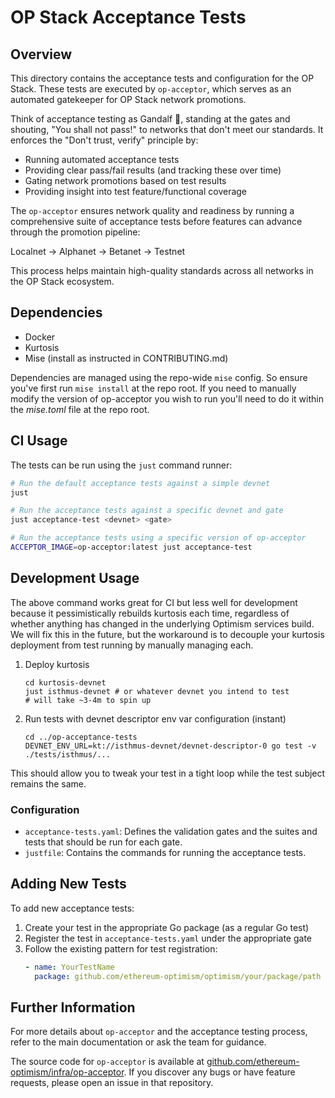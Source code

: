 # OP Stack Acceptance Tests

## Overview

This directory contains the acceptance tests and configuration for the OP Stack. These tests are executed by `op-acceptor`, which serves as an automated gatekeeper for OP Stack network promotions.

Think of acceptance testing as Gandalf 🧙, standing at the gates and shouting, "You shall not pass!" to networks that don't meet our standards. It enforces the "Don't trust, verify" principle by:

- Running automated acceptance tests
- Providing clear pass/fail results (and tracking these over time)
- Gating network promotions based on test results
- Providing insight into test feature/functional coverage

The `op-acceptor` ensures network quality and readiness by running a comprehensive suite of acceptance tests before features can advance through the promotion pipeline:

Localnet -> Alphanet → Betanet → Testnet

This process helps maintain high-quality standards across all networks in the OP Stack ecosystem.

## Dependencies

* Docker
* Kurtosis
* Mise (install as instructed in CONTRIBUTING.md)

Dependencies are managed using the repo-wide `mise` config. So ensure you've first run `mise install` at the repo root. If you need to manually modify the version of op-acceptor you wish to run you'll need to do it within the _mise.toml_ file at the repo root.

## CI Usage

The tests can be run using the `just` command runner:

```bash
# Run the default acceptance tests against a simple devnet
just

# Run the acceptance tests against a specific devnet and gate
just acceptance-test <devnet> <gate>

# Run the acceptance tests using a specific version of op-acceptor
ACCEPTOR_IMAGE=op-acceptor:latest just acceptance-test
```

## Development Usage

The above command works great for CI but less well for development because it pessimistically rebuilds kurtosis each time, regardless of whether anything has changed in the underlying Optimism services build.
We will fix this in the future, but the workaround is to decouple your kurtosis deployment from test running by manually managing each.

1. Deploy kurtosis

   ```
   cd kurtosis-devnet
   just isthmus-devnet # or whatever devnet you intend to test
   # will take ~3-4m to spin up
   ```

2. Run tests with devnet descriptor env var configuration (instant)

   ```
   cd ../op-acceptance-tests
   DEVNET_ENV_URL=kt://isthmus-devnet/devnet-descriptor-0 go test -v ./tests/isthmus/...
   ```

This should allow you to tweak your test in a tight loop while the test subject remains the same.

### Configuration

- `acceptance-tests.yaml`: Defines the validation gates and the suites and tests that should be run for each gate.
- `justfile`: Contains the commands for running the acceptance tests.

## Adding New Tests

To add new acceptance tests:

1. Create your test in the appropriate Go package (as a regular Go test)
2. Register the test in `acceptance-tests.yaml` under the appropriate gate
3. Follow the existing pattern for test registration:
   ```yaml
   - name: YourTestName
     package: github.com/ethereum-optimism/optimism/your/package/path
   ```

## Further Information

For more details about `op-acceptor` and the acceptance testing process, refer to the main documentation or ask the team for guidance.

The source code for `op-acceptor` is available at [github.com/ethereum-optimism/infra/op-acceptor](https://github.com/ethereum-optimism/infra/tree/main/op-acceptor). If you discover any bugs or have feature requests, please open an issue in that repository.